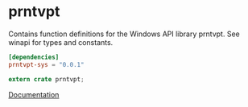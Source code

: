 # prntvpt #
Contains function definitions for the Windows API library prntvpt. See winapi for types and constants.

```toml
[dependencies]
prntvpt-sys = "0.0.1"
```

```rust
extern crate prntvpt;
```

[Documentation](https://retep998.github.io/doc/winapi/prntvpt/)

